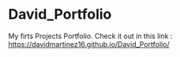 # David_Portfolio
My firts Projects Portfolio. Check it out in this link : https://davidmartinez16.github.io/David_Portfolio/
